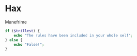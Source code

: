 # Hax
Manefrime

```php
if ($trillest) {
    echo "The rules have been included in your whole self";
} else {
    echo "False!";
}
```
